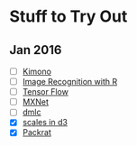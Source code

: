 # Stuff to Try Out
## Jan 2016 
- [ ] [Kimono](https://www.kimonolabs.com/) 
- [ ] [Image Recognition with R](http://flovv.github.io/Image-Recognition/)
- [ ] [Tensor Flow](https://www.tensorflow.org/) 
- [ ] [MXNet](http://mxnet.readthedocs.org/en/latest/) 
- [ ] [dmlc](https://github.com/dmlc)
- [x] [scales in d3](https://medium.com/@mbostock/introducing-d3-scale-61980c51545f#.h5fy1eyix)
- [x] [Packrat](http://rstudio.github.io/packrat/)
